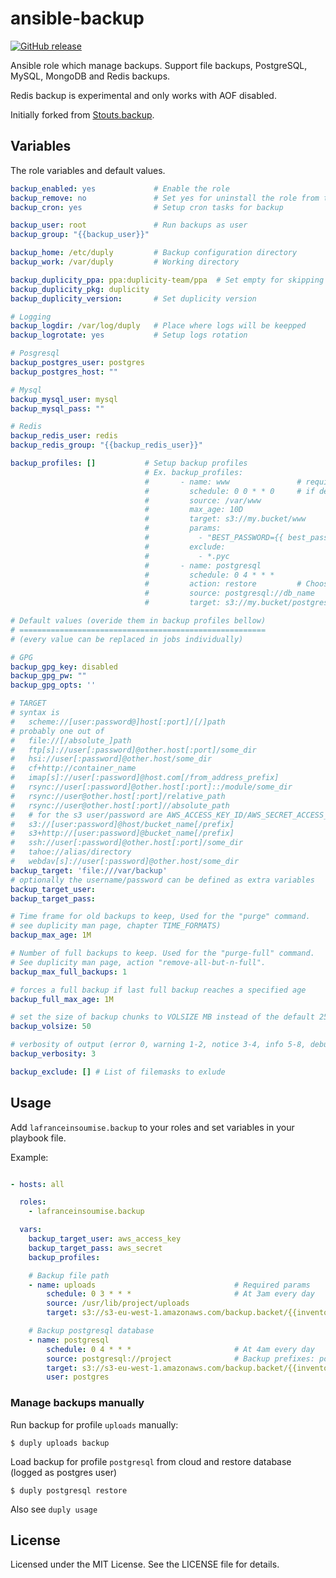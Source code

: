 ansible-backup
=============

[![GitHub release](https://img.shields.io/github/tag/lafranceinsoumise/ansible-backup.svg)]()

Ansible role which manage backups. Support file backups, PostgreSQL, MySQL, MongoDB and Redis backups.

Redis backup is experimental and only works with AOF disabled.

Initially forked from [Stouts.backup](https://github.com/Stouts/Stouts.backup).


## Variables

The role variables and default values.

```yaml
backup_enabled: yes             # Enable the role
backup_remove: no               # Set yes for uninstall the role from target system
backup_cron: yes                # Setup cron tasks for backup

backup_user: root               # Run backups as user
backup_group: "{{backup_user}}"

backup_home: /etc/duply         # Backup configuration directory
backup_work: /var/duply         # Working directory

backup_duplicity_ppa: ppa:duplicity-team/ppa  # Set empty for skipping PPA addition
backup_duplicity_pkg: duplicity
backup_duplicity_version:       # Set duplicity version

# Logging
backup_logdir: /var/log/duply   # Place where logs will be keepped
backup_logrotate: yes           # Setup logs rotation

# Posgresql
backup_postgres_user: postgres
backup_postgres_host: ""

# Mysql
backup_mysql_user: mysql
backup_mysql_pass: ""

# Redis
backup_redis_user: redis
backup_redis_group: "{{backup_redis_user}}"

backup_profiles: []           # Setup backup profiles
                              # Ex. backup_profiles:
                              #       - name: www               # required param
                              #         schedule: 0 0 * * 0     # if defined enabled cronjob
                              #         source: /var/www
                              #         max_age: 10D
                              #         target: s3://my.bucket/www
                              #         params:
                              #           - "BEST_PASSWORD={{ best_password }}"
                              #         exclude:
                              #           - *.pyc
                              #       - name: postgresql
                              #         schedule: 0 4 * * *
                              #         action: restore         # Choose action: backup/restore (default is backup)
                              #         source: postgresql://db_name
                              #         target: s3://my.bucket/postgresql

# Default values (overide them in backup profiles bellow)
# =======================================================
# (every value can be replaced in jobs individually)

# GPG
backup_gpg_key: disabled
backup_gpg_pw: ""
backup_gpg_opts: ''

# TARGET
# syntax is
#   scheme://[user:password@]host[:port]/[/]path
# probably one out of
#   file://[/absolute_]path
#   ftp[s]://user[:password]@other.host[:port]/some_dir
#   hsi://user[:password]@other.host/some_dir
#   cf+http://container_name
#   imap[s]://user[:password]@host.com[/from_address_prefix]
#   rsync://user[:password]@other.host[:port]::/module/some_dir
#   rsync://user@other.host[:port]/relative_path
#   rsync://user@other.host[:port]//absolute_path
#   # for the s3 user/password are AWS_ACCESS_KEY_ID/AWS_SECRET_ACCESS_KEY
#   s3://[user:password]@host/bucket_name[/prefix]
#   s3+http://[user:password]@bucket_name[/prefix]
#   ssh://user[:password]@other.host[:port]/some_dir
#   tahoe://alias/directory
#   webdav[s]://user[:password]@other.host/some_dir
backup_target: 'file:///var/backup'
# optionally the username/password can be defined as extra variables
backup_target_user:
backup_target_pass:

# Time frame for old backups to keep, Used for the "purge" command.  
# see duplicity man page, chapter TIME_FORMATS)
backup_max_age: 1M

# Number of full backups to keep. Used for the "purge-full" command.
# See duplicity man page, action "remove-all-but-n-full".
backup_max_full_backups: 1

# forces a full backup if last full backup reaches a specified age
backup_full_max_age: 1M

# set the size of backup chunks to VOLSIZE MB instead of the default 25MB.
backup_volsize: 50

# verbosity of output (error 0, warning 1-2, notice 3-4, info 5-8, debug 9)
backup_verbosity: 3

backup_exclude: [] # List of filemasks to exlude
```

## Usage

Add `lafranceinsoumise.backup` to your roles and set variables in your playbook file.

Example:

```yaml

- hosts: all

  roles:
    - lafranceinsoumise.backup

  vars:
    backup_target_user: aws_access_key
    backup_target_pass: aws_secret
    backup_profiles:

    # Backup file path
    - name: uploads                               # Required params
        schedule: 0 3 * * *                       # At 3am every day
        source: /usr/lib/project/uploads
        target: s3://s3-eu-west-1.amazonaws.com/backup.backet/{{inventory_hostname}}/uploads

    # Backup postgresql database
    - name: postgresql
        schedule: 0 4 * * *                       # At 4am every day
        source: postgresql://project              # Backup prefixes: postgresql://, maysql://, mongo://
        target: s3://s3-eu-west-1.amazonaws.com/backup.backet/{{inventory_hostname}}/postgresql
        user: postgres

```

### Manage backups manually

Run backup for profile `uploads` manually:

    $ duply uploads backup

Load backup for profile `postgresql` from cloud and restore database (logged as postgres user)

    $ duply postgresql restore

Also see `duply usage`


## License

Licensed under the MIT License. See the LICENSE file for details.
